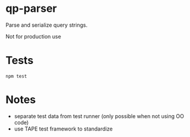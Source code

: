 # qp-parser
Parse and serialize query strings.

Not for production use

# Tests

`npm test`


# Notes
- separate test data from test runner (only possible when not using OO code)
- use TAPE test framework to standardize 
